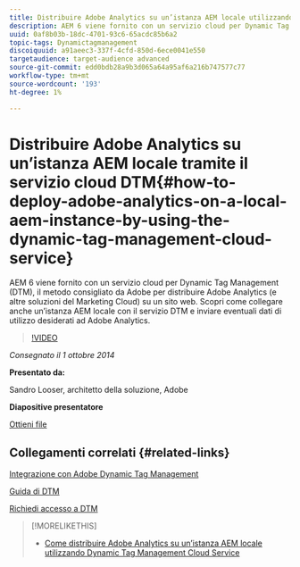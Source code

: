 ```yaml
---
title: Distribuire Adobe Analytics su un’istanza AEM locale utilizzando Dynamic Tag Management Cloud Service
description: AEM 6 viene fornito con un servizio cloud per Dynamic Tag Management (DTM), il metodo consigliato da Adobe per distribuire Adobe Analytics (e altre soluzioni del Marketing Cloud) su un sito web. Scopri come collegare anche un’istanza AEM locale con il servizio DTM e inviare eventuali dati di utilizzo desiderati ad Adobe Analytics.
uuid: 0af8b03b-18dc-4701-93c6-65acdc85b6a2
topic-tags: Dynamictagmanagement
discoiquuid: a91aeec3-337f-4cfd-850d-6ece0041e550
targetaudience: target-audience advanced
source-git-commit: edd0bdb28a9b3d065a64a95af6a216b747577c77
workflow-type: tm+mt
source-wordcount: '193'
ht-degree: 1%

---
```


# Distribuire Adobe Analytics su un’istanza AEM locale tramite il servizio cloud DTM{#how-to-deploy-adobe-analytics-on-a-local-aem-instance-by-using-the-dynamic-tag-management-cloud-service}

AEM 6 viene fornito con un servizio cloud per Dynamic Tag Management (DTM), il metodo consigliato da Adobe per distribuire Adobe Analytics (e altre soluzioni del Marketing Cloud) su un sito web. Scopri come collegare anche un’istanza AEM locale con il servizio DTM e inviare eventuali dati di utilizzo desiderati ad Adobe Analytics.

>[!VIDEO](https://video.tv.adobe.com/v/19401/?quality=9)

*Consegnato il 1 ottobre 2014*

**Presentato da:**

Sandro Looser, architetto della soluzione, Adobe

**Diapositive presentatore**

[Ottieni file](assets/dtm-10-1-2014.pdf)

## Collegamenti correlati {#related-links}

[Integrazione con Adobe Dynamic Tag Management](http://docs.adobe.com/docs/en/aem/6-0/administer/integration/marketing-cloud/dtm.html)

[Guida di DTM](https://experienceleague.adobe.com/docs/data-collection.html?lang=en)

[Richiedi accesso a DTM](https://dtm.adobe.com/request_access)

<!--
[Get back to the Overview](https://helpx.adobe.com/experience-manager/kt/eseminars/gems/aem-index.html)
-->

>[!MORELIKETHIS]
>
>* [Come distribuire Adobe Analytics su un’istanza AEM locale utilizzando Dynamic Tag Management Cloud Service](aem-adobe-analytics-dynamic-tag-management.md)

